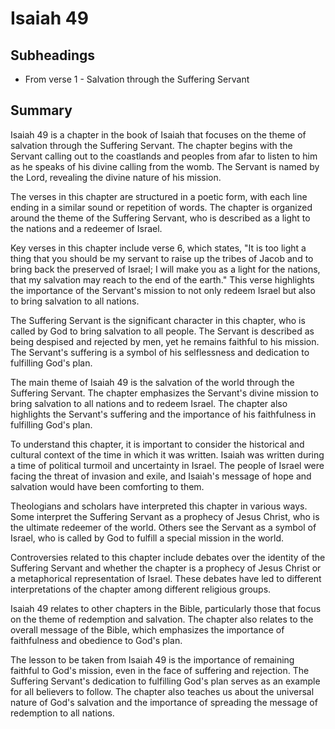 # Isaiah 49

## Subheadings

* From verse 1 - Salvation through the Suffering Servant

## Summary

Isaiah 49 is a chapter in the book of Isaiah that focuses on the theme of salvation through the Suffering Servant. The chapter begins with the Servant calling out to the coastlands and peoples from afar to listen to him as he speaks of his divine calling from the womb. The Servant is named by the Lord, revealing the divine nature of his mission.

The verses in this chapter are structured in a poetic form, with each line ending in a similar sound or repetition of words. The chapter is organized around the theme of the Suffering Servant, who is described as a light to the nations and a redeemer of Israel.

Key verses in this chapter include verse 6, which states, "It is too light a thing that you should be my servant to raise up the tribes of Jacob and to bring back the preserved of Israel; I will make you as a light for the nations, that my salvation may reach to the end of the earth." This verse highlights the importance of the Servant's mission to not only redeem Israel but also to bring salvation to all nations.

The Suffering Servant is the significant character in this chapter, who is called by God to bring salvation to all people. The Servant is described as being despised and rejected by men, yet he remains faithful to his mission. The Servant's suffering is a symbol of his selflessness and dedication to fulfilling God's plan.

The main theme of Isaiah 49 is the salvation of the world through the Suffering Servant. The chapter emphasizes the Servant's divine mission to bring salvation to all nations and to redeem Israel. The chapter also highlights the Servant's suffering and the importance of his faithfulness in fulfilling God's plan.

To understand this chapter, it is important to consider the historical and cultural context of the time in which it was written. Isaiah was written during a time of political turmoil and uncertainty in Israel. The people of Israel were facing the threat of invasion and exile, and Isaiah's message of hope and salvation would have been comforting to them.

Theologians and scholars have interpreted this chapter in various ways. Some interpret the Suffering Servant as a prophecy of Jesus Christ, who is the ultimate redeemer of the world. Others see the Servant as a symbol of Israel, who is called by God to fulfill a special mission in the world.

Controversies related to this chapter include debates over the identity of the Suffering Servant and whether the chapter is a prophecy of Jesus Christ or a metaphorical representation of Israel. These debates have led to different interpretations of the chapter among different religious groups.

Isaiah 49 relates to other chapters in the Bible, particularly those that focus on the theme of redemption and salvation. The chapter also relates to the overall message of the Bible, which emphasizes the importance of faithfulness and obedience to God's plan.

The lesson to be taken from Isaiah 49 is the importance of remaining faithful to God's mission, even in the face of suffering and rejection. The Suffering Servant's dedication to fulfilling God's plan serves as an example for all believers to follow. The chapter also teaches us about the universal nature of God's salvation and the importance of spreading the message of redemption to all nations.